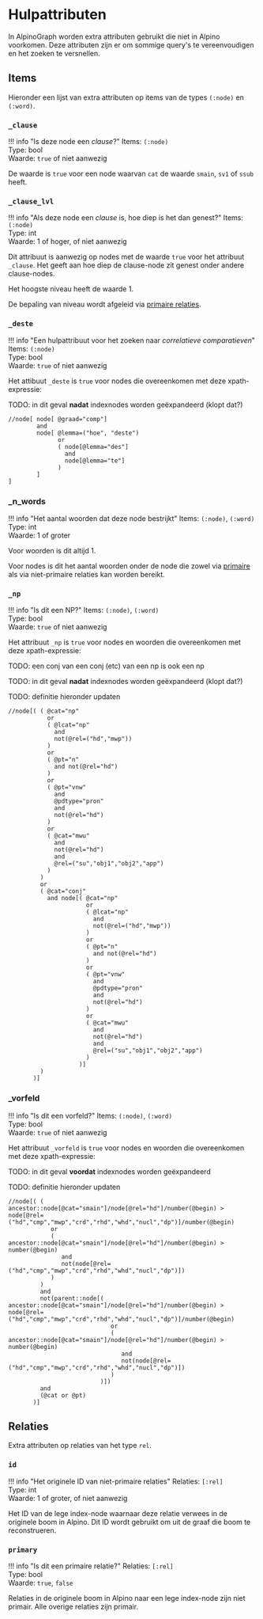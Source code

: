 # Hulpattributen

In AlpinoGraph worden extra attributen gebruikt die niet in Alpino
voorkomen. Deze attributen zijn er om sommige query's te
vereenvoudigen en het zoeken te versnellen.

## Items

Hieronder een lijst van extra attributen op items van de types `(:node)`
en `(:word)`.

### `_clause`

!!! info "Is deze node een *clause*?"
    Items: `(:node)` <br>
    Type: bool <br>
    Waarde: `true` of niet aanwezig

De waarde is `true` voor een node waarvan `cat` de waarde `smain`,
`sv1` of `ssub` heeft.


### `_clause_lvl`

!!! info "Als deze node een *clause* is, hoe diep is het dan genest?"
    Items: `(:node)` <br>
    Type: int <br>
    Waarde: 1 of hoger, of niet aanwezig

Dit attribuut is aanwezig op nodes met de waarde `true` voor het
attribuut `_clause`. Het geeft aan hoe diep de clause-node zit genest
onder andere clause-nodes.

Het hoogste niveau heeft de waarde 1.

De bepaling van niveau wordt afgeleid via [primaire relaties](#primary).


### `_deste`

!!! info "Een hulpattribuut voor het zoeken naar *correlatieve comparatieven*"
    Items: `(:node)` <br>
    Type: bool <br>
    Waarde: `true` of niet aanwezig

Het attibuut `_deste` is `true` voor nodes die overeenkomen met deze xpath-expressie:

TODO: in dit geval **nadat** indexnodes worden geëxpandeerd (klopt dat?)

```xpath
//node[ node[ @graad="comp"]
        and
        node[ @lemma=("hoe", "deste")
              or
              ( node[@lemma="des"]
                and
                node[@lemma="te"]
              )
        ]
]
```

### _n_words

!!! info "Het aantal woorden dat deze node bestrijkt"
    Items: `(:node)`, `(:word)` <br>
    Type: int <br>
    Waarde: 1 of groter

Voor woorden is dit altijd 1.

Voor nodes is dit het aantal woorden onder de node die zowel via
[primaire](#primary) als via niet-primaire relaties kan worden bereikt.

### `_np`

!!! info "Is dit een NP?"
    Items: `(:node)`, `(:word)` <br>
    Type: bool <br>
    Waarde: `true` of niet aanwezig

Het attribuut `_np` is `true` voor nodes en woorden die overeenkomen met deze xpath-expressie:

TODO: een conj van een conj (etc) van een np is ook een np

TODO: in dit geval **nadat** indexnodes worden geëxpandeerd (klopt dat?)

TODO: definitie hieronder updaten

```xpath
//node[( ( @cat="np"
           or
           ( @lcat="np"
             and
             not(@rel=("hd","mwp"))
           )
           or
           ( @pt="n"
             and not(@rel="hd")
           )
           or
           ( @pt="vnw"
             and
             @pdtype="pron"
             and
             not(@rel="hd")
           )
           or
           ( @cat="mwu"
             and
             not(@rel="hd")
             and
             @rel=("su","obj1","obj2","app")
           )
         )
         or
         ( @cat="conj"
           and node[( @cat="np"
                      or
                      ( @lcat="np"
                        and
                        not(@rel=("hd","mwp"))
                      )
                      or
                      ( @pt="n"
                        and not(@rel="hd")
                      )
                      or
                      ( @pt="vnw"
                        and
                        @pdtype="pron"
                        and
                        not(@rel="hd")
                      )
                      or
                      ( @cat="mwu"
                        and
                        not(@rel="hd")
                        and
                        @rel=("su","obj1","obj2","app")
                      )
                    )]
         )
       )]
```


### _vorfeld

!!! info "Is dit een vorfeld?"
    Items: `(:node)`, `(:word)`  <br>
    Type: bool <br>
    Waarde: `true` of niet aanwezig


Het attribuut `_vorfeld` is `true` voor nodes en woorden die overeenkomen met
deze xpath-expressie:

TODO: in dit geval **voordat** indexnodes worden geëxpandeerd

TODO: definitie hieronder updaten

```xpath
//node[( (  ancestor::node[@cat="smain"]/node[@rel="hd"]/number(@begin) > node[@rel=("hd","cmp","mwp","crd","rhd","whd","nucl","dp")]/number(@begin)
            or
            (  ancestor::node[@cat="smain"]/node[@rel="hd"]/number(@begin) > number(@begin)
               and
               not(node[@rel=("hd","cmp","mwp","crd","rhd","whd","nucl","dp")])
            )
         )
         and
         not(parent::node[(  ancestor::node[@cat="smain"]/node[@rel="hd"]/number(@begin) > node[@rel=("hd","cmp","mwp","crd","rhd","whd","nucl","dp")]/number(@begin)
                             or
                             (  ancestor::node[@cat="smain"]/node[@rel="hd"]/number(@begin) > number(@begin)
                                and
                                not(node[@rel=("hd","cmp","mwp","crd","rhd","whd","nucl","dp")])
                             )
                          )])
         and
         (@cat or @pt)
       )]
```


## Relaties

Extra attributen op relaties van het type `rel`.


### `id`

!!! info "Het originele ID van niet-primaire relaties"
    Relaties: `[:rel]` <br>
    Type: int <br>
    Waarde: 1 of groter, of niet aanwezig

Het ID van de lege index-node waarnaar deze relatie verwees in de
originele boom in Alpino. Dit ID wordt gebruikt om uit de graaf die
boom te reconstrueren.

### `primary`

!!! info "Is dit een primaire relatie?"
    Relaties: `[:rel]` <br>
    Type: bool <br>
    Waarde: `true`, `false`

Relaties in de originele boom in Alpino naar een lege index-node zijn
niet primair. Alle overige relaties zijn primair.
